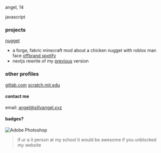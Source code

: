 angel, 14

javascript

### projects
[nugget](https://github.com/sillyangel/nugget) 
- a forge, fabric minecraft mod about a chicken nugget with roblox man face
[offbrand spotify](https://github.com/sillyangel/project-still)
- nextjs rewrite of my [previous](https://playmusichtml.web.app/) version  
### other profiles
[gitlab.com](https://gitlab.com/sillyangel)
[scratch.mit.edu](https://scratch.mit.edu/users/sillyangel3/)

#### contact me
email: angel@sillyangel.xyz

#### badges?
![Adobe Photoshop](https://img.shields.io/badge/adobe%20photoshop-%2331A8FF.svg?style=for-the-badge&logo=adobe%20photoshop&logoColor=white)


> if ur a it person at my school it would be awesome if you unblocked my website 
